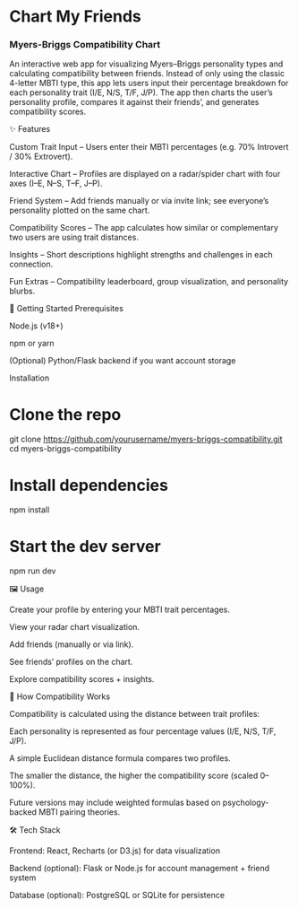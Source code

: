 # Chart My Friends
### Myers-Briggs Compatibility Chart
An interactive web app for visualizing Myers–Briggs personality types and calculating compatibility between friends. Instead of only using the classic 4-letter MBTI type, this app lets users input their percentage breakdown for each personality trait (I/E, N/S, T/F, J/P). The app then charts the user’s personality profile, compares it against their friends’, and generates compatibility scores.

✨ Features

Custom Trait Input – Users enter their MBTI percentages (e.g. 70% Introvert / 30% Extrovert).

Interactive Chart – Profiles are displayed on a radar/spider chart with four axes (I–E, N–S, T–F, J–P).

Friend System – Add friends manually or via invite link; see everyone’s personality plotted on the same chart.

Compatibility Scores – The app calculates how similar or complementary two users are using trait distances.

Insights – Short descriptions highlight strengths and challenges in each connection.

Fun Extras – Compatibility leaderboard, group visualization, and personality blurbs.

🚀 Getting Started
Prerequisites

Node.js (v18+)

npm or yarn

(Optional) Python/Flask backend if you want account storage

Installation
# Clone the repo
git clone https://github.com/yourusername/myers-briggs-compatibility.git
cd myers-briggs-compatibility

# Install dependencies
npm install

# Start the dev server
npm run dev

🖼️ Usage

Create your profile by entering your MBTI trait percentages.

View your radar chart visualization.

Add friends (manually or via link).

See friends’ profiles on the chart.

Explore compatibility scores + insights.

🔬 How Compatibility Works

Compatibility is calculated using the distance between trait profiles:

Each personality is represented as four percentage values (I/E, N/S, T/F, J/P).

A simple Euclidean distance formula compares two profiles.

The smaller the distance, the higher the compatibility score (scaled 0–100%).

Future versions may include weighted formulas based on psychology-backed MBTI pairing theories.

🛠️ Tech Stack

Frontend: React, Recharts (or D3.js) for data visualization

Backend (optional): Flask or Node.js for account management + friend system

Database (optional): PostgreSQL or SQLite for persistence